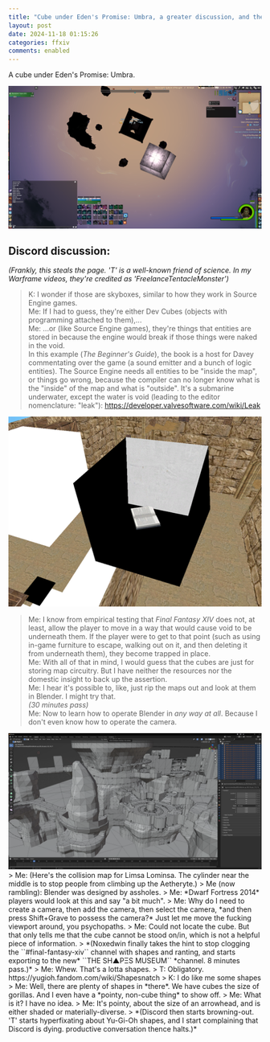 ```yaml
---
title: "Cube under Eden's Promise: Umbra, a greater discussion, and the birth of the Discord Shapes Museum"
layout: post
date: 2024-11-18 01:15:26
categories: ffxiv
comments: enabled
---
```

A cube under Eden's Promise: Umbra.

<center><a href="https://raw.githubusercontent.com/Nox13last/nox13last.github.io/refs/heads/main/_uploads/Edens_Pro_1.png"><img src="https://raw.githubusercontent.com/Nox13last/nox13last.github.io/refs/heads/main/_uploads/Edens_Pro_1.png" alt="Image" width="600"></a></center>

## Discord discussion:
*(Frankly, this steals the page. 'T' is a well-known friend of science. In my Warframe videos, they're credited as 'FreelanceTentacleMonster')*  

> K: I wonder if those are skyboxes, similar to how they work in Source Engine games.  
> Me: If I had to guess, they're either Dev Cubes (objects with programming attached to them),...  
> Me: ...or (like Source Engine games), they're things that entities are stored in because the engine would break if those things were naked in the void.  
In this example (*The Beginner's Guide*), the book is a host for Davey commentating over the game (a sound emitter and a bunch of logic entities). The Source Engine needs all entities to be "inside the map", or things go wrong, because the compiler can no longer know what is the "inside" of the map and what is "outside". It's a submarine underwater, except the water is void (leading to the editor nomenclature: "leak"): https://developer.valvesoftware.com/wiki/Leak  
<center><a href="https://raw.githubusercontent.com/Nox13last/nox13last.github.io/refs/heads/main/_uploads/Edens_Pro_2_eg.png"><img src="https://raw.githubusercontent.com/Nox13last/nox13last.github.io/refs/heads/main/_uploads/Edens_Pro_2_eg.png" alt="Image" width="600"></a></center> 

> Me: I know from empirical testing that *Final Fantasy XIV* does not, at least, allow the player to move in a way that would cause void to be underneath them. If the player were to get to that point (such as using in-game furniture to escape, walking out on it, and then deleting it from underneath them), they become trapped in place.  
> Me: With all of that in mind, I would guess that the cubes are just for storing map circuitry. But I have neither the resources nor the domestic insight to back up the assertion.  
> Me: I hear it's possible to, like, just rip the maps out and look at them in Blender. I might try that.  
> *(30 minutes pass)*  
> Me: Now to learn how to operate Blender in *any way at all*. Because I don't even know how to operate the camera.  

<center><a href="https://raw.githubusercontent.com/Nox13last/nox13last.github.io/refs/heads/main/_uploads/Edens_Pro_3_eg.png"><img src="https://raw.githubusercontent.com/Nox13last/nox13last.github.io/refs/heads/main/_uploads/Edens_Pro_3_eg.png" alt="Image" width="600"></a></center>  
> Me: (Here's the collision map for Limsa Lominsa. The cylinder near the middle is to stop people from climbing up the Aetheryte.)  
> Me (now rambling): Blender was designed by assholes.  
> Me: *Dwarf Fortress 2014* players would look at this and say "a bit much".  
> Me: Why do I need to create a camera, then add the camera, then select the camera, *and then press Shift+Grave to possess the camera?* Just let me move the fucking viewport around, you psychopaths.  
> Me: Could not locate the cube. But that only tells me that the cube cannot be stood on/in, which is not a helpful piece of information.  
> *(Noxedwin finally takes the hint to stop clogging the ``#final-fantasy-xiv`` channel with shapes and ranting, and starts exporting to the new* ``THE SH▲PΞS MUSEUM`` *channel. 8 minutes pass.)*  
> Me: Whew. That's a lotta shapes.  
> T: Obligatory. https://yugioh.fandom.com/wiki/Shapesnatch  
> K: I do like me some shapes  
> Me: Well, there are plenty of shapes in *there*. We have cubes the size of gorillas. And I even have a *pointy, non-cube thing* to show off.  
> Me: What is it? I have no idea.  
> Me: It's pointy, about the size of an arrowhead, and is either shaded or materially-diverse.  
> *(Discord then starts browning-out. 'T' starts hyperfixating about Yu-Gi-Oh shapes, and I start complaining that Discord is dying. productive conversation thence halts.)*


